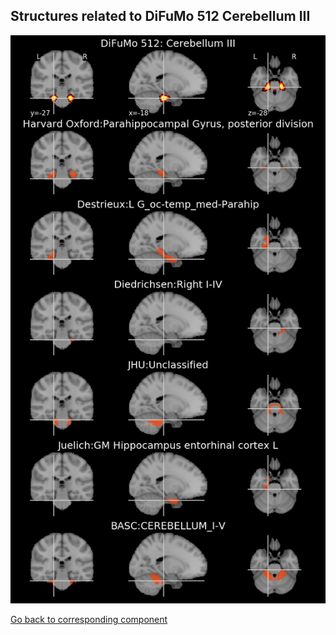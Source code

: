 


## Structures related to DiFuMo 512 Cerebellum III

![40](40.jpg "Structures related to DiFuMo 512 Cerebellum III")

[Go back to corresponding component](https://parietal-inria.github.io/DiFuMo/512/html/40.html)